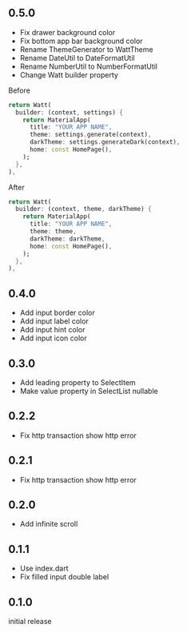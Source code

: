 ## 0.5.0

- Fix drawer background color
- Fix bottom app bar background color
- Rename ThemeGenerator to WattTheme
- Rename DateUtil to DateFormatUtil
- Rename NumberUtil to NumberFormatUtil
- Change Watt builder property

Before
```dart
return Watt(
  builder: (context, settings) {
    return MaterialApp(
      title: "YOUR APP NAME",
      theme: settings.generate(context),
      darkTheme: settings.generateDark(context),
      home: const HomePage(),
    );
  },
),
```
After
```dart
return Watt(
  builder: (context, theme, darkTheme) {
    return MaterialApp(
      title: "YOUR APP NAME",
      theme: theme,
      darkTheme: darkTheme,
      home: const HomePage(),
    );
  },
),
```

## 0.4.0

- Add input border color
- Add input label color
- Add input hint color
- Add input icon color

## 0.3.0

- Add leading property to SelectItem
- Make value property in SelectList nullable

## 0.2.2

- Fix http transaction show http error

## 0.2.1

- Fix http transaction show http error

## 0.2.0

- Add infinite scroll

## 0.1.1

- Use index.dart
- Fix filled input double label

## 0.1.0

initial release
